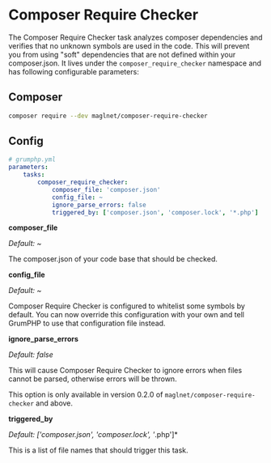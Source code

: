 # Composer Require Checker

The Composer Require Checker task analyzes composer dependencies and verifies that no unknown symbols are used in the
code. This will prevent you from using "soft" dependencies that are not defined within your composer.json.
It lives under the `composer_require_checker` namespace and has following configurable parameters:

## Composer
```bash
composer require --dev maglnet/composer-require-checker
```

## Config
```yaml
# grumphp.yml
parameters:
    tasks:
        composer_require_checker:
            composer_file: 'composer.json'
            config_file: ~
            ignore_parse_errors: false
            triggered_by: ['composer.json', 'composer.lock', '*.php']
```

**composer_file**

*Default: ~*

The composer.json of your code base that should be checked.

**config_file**

*Default: ~*

Composer Require Checker is configured to whitelist some symbols by default. You can now override this configuration
with your own and tell GrumPHP to use that configuration file instead.

**ignore_parse_errors**

*Default: false*

This will cause Composer Require Checker to ignore errors when files cannot be parsed, otherwise errors will be thrown.

This option is only available in version 0.2.0 of `maglnet/composer-require-checker` and above.

**triggered_by**

*Default: ['composer.json', 'composer.lock', '*.php']*

This is a list of file names that should trigger this task.
